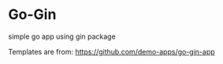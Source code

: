 # Go-Gin
simple go app using gin package

Templates are from: https://github.com/demo-apps/go-gin-app
